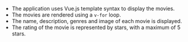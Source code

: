 - The application uses Vue.js template syntax to display the movies.
- The movies are rendered using a `v-for` loop.
- The name, description, genres and image of each movie is displayed.
- The rating of the movie is represented by stars, with a maximum of 5 stars.
